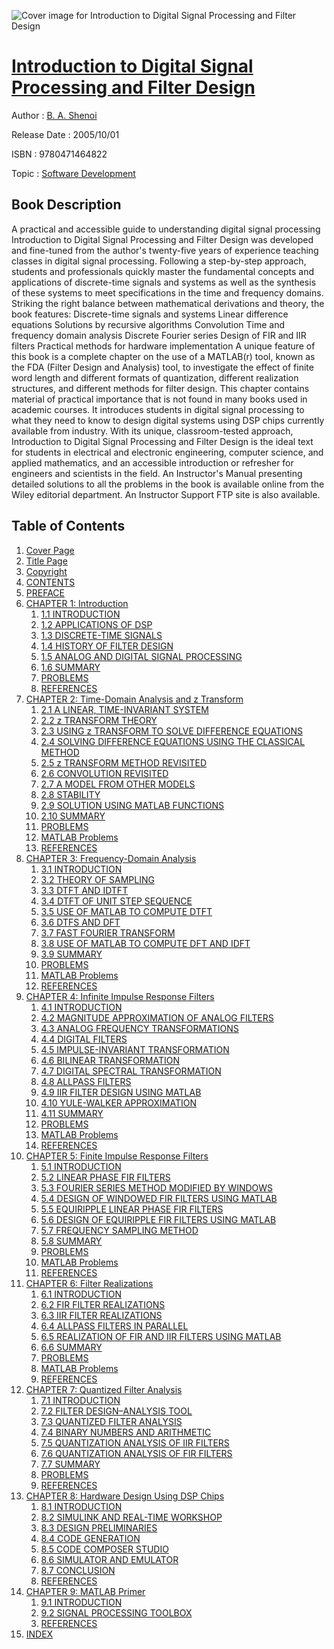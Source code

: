 ![Cover image for Introduction to Digital Signal Processing and Filter Design](https://imgdetail.ebookreading.net/cover/cover/software_development/EB9780471464822.jpg)

[Introduction to Digital Signal Processing and Filter Design](https://ebookreading.net/view/book/Introduction+to+Digital+Signal+Processing+and+Filter+Design-EB9780471464822_1.html "Introduction to Digital Signal Processing and Filter Design")
====================================================================================================================

Author : [B. A. Shenoi](https://ebookreading.net/search/author/B.+A.+Shenoi)

Release Date : 2005/10/01

ISBN : 9780471464822

Topic : [Software Development](https://ebookreading.net/search/category/software-development)

Book Description
-----------------

A practical and accessible guide to understanding digital signal processing
Introduction to Digital Signal Processing and Filter Design was developed and fine-tuned from the author's twenty-five years of experience teaching classes in digital signal processing. Following a step-by-step approach, students and professionals quickly master the fundamental concepts and applications of discrete-time signals and systems as well as the synthesis of these systems to meet specifications in the time and frequency domains. Striking the right balance between mathematical derivations and theory, the book features:
Discrete-time signals and systems
Linear difference equations
Solutions by recursive algorithms
Convolution
Time and frequency domain analysis
Discrete Fourier series
Design of FIR and IIR filters
Practical methods for hardware implementation
A unique feature of this book is a complete chapter on the use of a MATLAB(r) tool, known as the FDA (Filter Design and Analysis) tool, to investigate the effect of finite word length and different formats of quantization, different realization structures, and different methods for filter design. This chapter contains material of practical importance that is not found in many books used in academic courses. It introduces students in digital signal processing to what they need to know to design digital systems using DSP chips currently available from industry.
With its unique, classroom-tested approach, Introduction to Digital Signal Processing and Filter Design is the ideal text for students in electrical and electronic engineering, computer science, and applied mathematics, and an accessible introduction or refresher for engineers and scientists in the field.
An Instructor's Manual presenting detailed solutions to all the problems in the book is available online from the Wiley editorial department.
An Instructor Support FTP site is also available.
              
Table of Contents
-----------------

1. [Cover Page](https://ebookreading.net/view/book/Introduction+to+Digital+Signal+Processing+and+Filter+Design-EB9780471464822_1.html)
1. [Title Page](https://ebookreading.net/view/book/Introduction+to+Digital+Signal+Processing+and+Filter+Design-EB9780471464822_2.html)
1. [Copyright](https://ebookreading.net/view/book/Introduction+to+Digital+Signal+Processing+and+Filter+Design-EB9780471464822_3.html)
1. [CONTENTS](https://ebookreading.net/view/book/Introduction+to+Digital+Signal+Processing+and+Filter+Design-EB9780471464822_4.html)
1. [PREFACE](https://ebookreading.net/view/book/Introduction+to+Digital+Signal+Processing+and+Filter+Design-EB9780471464822_5.html#pre)
1. [CHAPTER 1: Introduction](https://ebookreading.net/view/book/Introduction+to+Digital+Signal+Processing+and+Filter+Design-EB9780471464822_6.html#chap01)
    1. [1.1 INTRODUCTION](https://ebookreading.net/view/book/Introduction+to+Digital+Signal+Processing+and+Filter+Design-EB9780471464822_6.html#chap01-sec001)
    1. [1.2 APPLICATIONS OF DSP](https://ebookreading.net/view/book/Introduction+to+Digital+Signal+Processing+and+Filter+Design-EB9780471464822_6.html#chap01-sec002)
    1. [1.3 DISCRETE-TIME SIGNALS](https://ebookreading.net/view/book/Introduction+to+Digital+Signal+Processing+and+Filter+Design-EB9780471464822_6.html#chap01-sec003)
    1. [1.4 HISTORY OF FILTER DESIGN](https://ebookreading.net/view/book/Introduction+to+Digital+Signal+Processing+and+Filter+Design-EB9780471464822_6.html#chap01-sec011)
    1. [1.5 ANALOG AND DIGITAL SIGNAL PROCESSING](https://ebookreading.net/view/book/Introduction+to+Digital+Signal+Processing+and+Filter+Design-EB9780471464822_6.html#chap01-sec012)
    1. [1.6 SUMMARY](https://ebookreading.net/view/book/Introduction+to+Digital+Signal+Processing+and+Filter+Design-EB9780471464822_6.html#chap01-sec014)
    1. [PROBLEMS](https://ebookreading.net/view/book/Introduction+to+Digital+Signal+Processing+and+Filter+Design-EB9780471464822_6.html#chap01-sec015)
    1. [REFERENCES](https://ebookreading.net/view/book/Introduction+to+Digital+Signal+Processing+and+Filter+Design-EB9780471464822_6.html#chap01-sec016)
1. [CHAPTER 2: Time-Domain Analysis and z Transform](https://ebookreading.net/view/book/Introduction+to+Digital+Signal+Processing+and+Filter+Design-EB9780471464822_7.html#chap02)
    1. [2.1 A LINEAR, TIME-INVARIANT SYSTEM](https://ebookreading.net/view/book/Introduction+to+Digital+Signal+Processing+and+Filter+Design-EB9780471464822_7.html#chap02-sec001)
    1. [2.2 z TRANSFORM THEORY](https://ebookreading.net/view/book/Introduction+to+Digital+Signal+Processing+and+Filter+Design-EB9780471464822_7.html#chap02-sec005)
    1. [2.3 USING z TRANSFORM TO SOLVE DIFFERENCE EQUATIONS](https://ebookreading.net/view/book/Introduction+to+Digital+Signal+Processing+and+Filter+Design-EB9780471464822_7.html#chap02-sec010)
    1. [2.4 SOLVING DIFFERENCE EQUATIONS USING THE CLASSICAL METHOD](https://ebookreading.net/view/book/Introduction+to+Digital+Signal+Processing+and+Filter+Design-EB9780471464822_7.html#chap02-sec013)
    1. [2.5 z TRANSFORM METHOD REVISITED](https://ebookreading.net/view/book/Introduction+to+Digital+Signal+Processing+and+Filter+Design-EB9780471464822_7.html#chap02-sec015)
    1. [2.6 CONVOLUTION REVISITED](https://ebookreading.net/view/book/Introduction+to+Digital+Signal+Processing+and+Filter+Design-EB9780471464822_7.html#chap02-sec016)
    1. [2.7 A MODEL FROM OTHER MODELS](https://ebookreading.net/view/book/Introduction+to+Digital+Signal+Processing+and+Filter+Design-EB9780471464822_7.html#chap02-sec017)
    1. [2.8 STABILITY](https://ebookreading.net/view/book/Introduction+to+Digital+Signal+Processing+and+Filter+Design-EB9780471464822_7.html#chap02-sec019)
    1. [2.9 SOLUTION USING MATLAB FUNCTIONS](https://ebookreading.net/view/book/Introduction+to+Digital+Signal+Processing+and+Filter+Design-EB9780471464822_7.html#chap02-sec021)
    1. [2.10 SUMMARY](https://ebookreading.net/view/book/Introduction+to+Digital+Signal+Processing+and+Filter+Design-EB9780471464822_7.html#chap02-sec022)
    1. [PROBLEMS](https://ebookreading.net/view/book/Introduction+to+Digital+Signal+Processing+and+Filter+Design-EB9780471464822_7.html#chap02-sec023)
    1. [MATLAB Problems](https://ebookreading.net/view/book/Introduction+to+Digital+Signal+Processing+and+Filter+Design-EB9780471464822_7.html#chap02-sec024)
    1. [REFERENCES](https://ebookreading.net/view/book/Introduction+to+Digital+Signal+Processing+and+Filter+Design-EB9780471464822_7.html#chap02-sec025)
1. [CHAPTER 3: Frequency-Domain Analysis](https://ebookreading.net/view/book/Introduction+to+Digital+Signal+Processing+and+Filter+Design-EB9780471464822_8.html#chap03)
    1. [3.1 INTRODUCTION](https://ebookreading.net/view/book/Introduction+to+Digital+Signal+Processing+and+Filter+Design-EB9780471464822_8.html#chap03-sec001)
    1. [3.2 THEORY OF SAMPLING](https://ebookreading.net/view/book/Introduction+to+Digital+Signal+Processing+and+Filter+Design-EB9780471464822_8.html#chap03-sec002)
    1. [3.3 DTFT AND IDTFT](https://ebookreading.net/view/book/Introduction+to+Digital+Signal+Processing+and+Filter+Design-EB9780471464822_8.html#chap03-sec004)
    1. [3.4 DTFT OF UNIT STEP SEQUENCE](https://ebookreading.net/view/book/Introduction+to+Digital+Signal+Processing+and+Filter+Design-EB9780471464822_8.html#chap03-sec009)
    1. [3.5 USE OF MATLAB TO COMPUTE DTFT](https://ebookreading.net/view/book/Introduction+to+Digital+Signal+Processing+and+Filter+Design-EB9780471464822_8.html#chap03-sec014)
    1. [3.6 DTFS AND DFT](https://ebookreading.net/view/book/Introduction+to+Digital+Signal+Processing+and+Filter+Design-EB9780471464822_8.html#chap03-sec015)
    1. [3.7 FAST FOURIER TRANSFORM](https://ebookreading.net/view/book/Introduction+to+Digital+Signal+Processing+and+Filter+Design-EB9780471464822_8.html#chap03-sec021)
    1. [3.8 USE OF MATLAB TO COMPUTE DFT AND IDFT](https://ebookreading.net/view/book/Introduction+to+Digital+Signal+Processing+and+Filter+Design-EB9780471464822_8.html#chap03-sec022)
    1. [3.9 SUMMARY](https://ebookreading.net/view/book/Introduction+to+Digital+Signal+Processing+and+Filter+Design-EB9780471464822_8.html#chap03-sec023)
    1. [PROBLEMS](https://ebookreading.net/view/book/Introduction+to+Digital+Signal+Processing+and+Filter+Design-EB9780471464822_8.html#chap03-sec024)
    1. [MATLAB Problems](https://ebookreading.net/view/book/Introduction+to+Digital+Signal+Processing+and+Filter+Design-EB9780471464822_8.html#chap03-sec025)
    1. [REFERENCES](https://ebookreading.net/view/book/Introduction+to+Digital+Signal+Processing+and+Filter+Design-EB9780471464822_8.html#chap03-sec026)
1. [CHAPTER 4: Infinite Impulse Response Filters](https://ebookreading.net/view/book/Introduction+to+Digital+Signal+Processing+and+Filter+Design-EB9780471464822_9.html#chap04)
    1. [4.1 INTRODUCTION](https://ebookreading.net/view/book/Introduction+to+Digital+Signal+Processing+and+Filter+Design-EB9780471464822_9.html#chap04-sec001)
    1. [4.2 MAGNITUDE APPROXIMATION OF ANALOG FILTERS](https://ebookreading.net/view/book/Introduction+to+Digital+Signal+Processing+and+Filter+Design-EB9780471464822_9.html#chap04-sec002)
    1. [4.3 ANALOG FREQUENCY TRANSFORMATIONS](https://ebookreading.net/view/book/Introduction+to+Digital+Signal+Processing+and+Filter+Design-EB9780471464822_9.html#chap04-sec012)
    1. [4.4 DIGITAL FILTERS](https://ebookreading.net/view/book/Introduction+to+Digital+Signal+Processing+and+Filter+Design-EB9780471464822_9.html#chap04-sec018)
    1. [4.5 IMPULSE-INVARIANT TRANSFORMATION](https://ebookreading.net/view/book/Introduction+to+Digital+Signal+Processing+and+Filter+Design-EB9780471464822_9.html#chap04-sec019)
    1. [4.6 BILINEAR TRANSFORMATION](https://ebookreading.net/view/book/Introduction+to+Digital+Signal+Processing+and+Filter+Design-EB9780471464822_9.html#chap04-sec020)
    1. [4.7 DIGITAL SPECTRAL TRANSFORMATION](https://ebookreading.net/view/book/Introduction+to+Digital+Signal+Processing+and+Filter+Design-EB9780471464822_9.html#chap04-sec021)
    1. [4.8 ALLPASS FILTERS](https://ebookreading.net/view/book/Introduction+to+Digital+Signal+Processing+and+Filter+Design-EB9780471464822_9.html#chap04-sec022)
    1. [4.9 IIR FILTER DESIGN USING MATLAB](https://ebookreading.net/view/book/Introduction+to+Digital+Signal+Processing+and+Filter+Design-EB9780471464822_9.html#chap04-sec023)
    1. [4.10 YULE-WALKER APPROXIMATION](https://ebookreading.net/view/book/Introduction+to+Digital+Signal+Processing+and+Filter+Design-EB9780471464822_9.html#chap04-sec025)
    1. [4.11 SUMMARY](https://ebookreading.net/view/book/Introduction+to+Digital+Signal+Processing+and+Filter+Design-EB9780471464822_9.html#chap04-sec026)
    1. [PROBLEMS](https://ebookreading.net/view/book/Introduction+to+Digital+Signal+Processing+and+Filter+Design-EB9780471464822_9.html#chap04-sec027)
    1. [MATLAB Problems](https://ebookreading.net/view/book/Introduction+to+Digital+Signal+Processing+and+Filter+Design-EB9780471464822_9.html#chap04-sec028)
    1. [REFERENCES](https://ebookreading.net/view/book/Introduction+to+Digital+Signal+Processing+and+Filter+Design-EB9780471464822_9.html#chap04-sec029)
1. [CHAPTER 5: Finite Impulse Response Filters](https://ebookreading.net/view/book/Introduction+to+Digital+Signal+Processing+and+Filter+Design-EB9780471464822_10.html#chap05)
    1. [5.1 INTRODUCTION](https://ebookreading.net/view/book/Introduction+to+Digital+Signal+Processing+and+Filter+Design-EB9780471464822_10.html#chap05-sec001)
    1. [5.2 LINEAR PHASE FIR FILTERS](https://ebookreading.net/view/book/Introduction+to+Digital+Signal+Processing+and+Filter+Design-EB9780471464822_10.html#chap05-sec003)
    1. [5.3 FOURIER SERIES METHOD MODIFIED BY WINDOWS](https://ebookreading.net/view/book/Introduction+to+Digital+Signal+Processing+and+Filter+Design-EB9780471464822_10.html#chap05-sec005)
    1. [5.4 DESIGN OF WINDOWED FIR FILTERS USING MATLAB](https://ebookreading.net/view/book/Introduction+to+Digital+Signal+Processing+and+Filter+Design-EB9780471464822_10.html#chap05-sec009)
    1. [5.5 EQUIRIPPLE LINEAR PHASE FIR FILTERS](https://ebookreading.net/view/book/Introduction+to+Digital+Signal+Processing+and+Filter+Design-EB9780471464822_10.html#chap05-sec012)
    1. [5.6 DESIGN OF EQUIRIPPLE FIR FILTERS USING MATLAB](https://ebookreading.net/view/book/Introduction+to+Digital+Signal+Processing+and+Filter+Design-EB9780471464822_10.html#chap05-sec013)
    1. [5.7 FREQUENCY SAMPLING METHOD](https://ebookreading.net/view/book/Introduction+to+Digital+Signal+Processing+and+Filter+Design-EB9780471464822_10.html#chap05-sec015)
    1. [5.8 SUMMARY](https://ebookreading.net/view/book/Introduction+to+Digital+Signal+Processing+and+Filter+Design-EB9780471464822_10.html#chap05-sec016)
    1. [PROBLEMS](https://ebookreading.net/view/book/Introduction+to+Digital+Signal+Processing+and+Filter+Design-EB9780471464822_10.html#chap05-sec017)
    1. [MATLAB Problems](https://ebookreading.net/view/book/Introduction+to+Digital+Signal+Processing+and+Filter+Design-EB9780471464822_10.html#chap05-sec018)
    1. [REFERENCES](https://ebookreading.net/view/book/Introduction+to+Digital+Signal+Processing+and+Filter+Design-EB9780471464822_10.html#chap05-sec019)
1. [CHAPTER 6: Filter Realizations](https://ebookreading.net/view/book/Introduction+to+Digital+Signal+Processing+and+Filter+Design-EB9780471464822_11.html#chap06)
    1. [6.1 INTRODUCTION](https://ebookreading.net/view/book/Introduction+to+Digital+Signal+Processing+and+Filter+Design-EB9780471464822_11.html#chap06-sec001)
    1. [6.2 FIR FILTER REALIZATIONS](https://ebookreading.net/view/book/Introduction+to+Digital+Signal+Processing+and+Filter+Design-EB9780471464822_11.html#chap06-sec002)
    1. [6.3 IIR FILTER REALIZATIONS](https://ebookreading.net/view/book/Introduction+to+Digital+Signal+Processing+and+Filter+Design-EB9780471464822_11.html#chap06-sec005)
    1. [6.4 ALLPASS FILTERS IN PARALLEL](https://ebookreading.net/view/book/Introduction+to+Digital+Signal+Processing+and+Filter+Design-EB9780471464822_11.html#chap06-sec006)
    1. [6.5 REALIZATION OF FIR AND IIR FILTERS USING MATLAB](https://ebookreading.net/view/book/Introduction+to+Digital+Signal+Processing+and+Filter+Design-EB9780471464822_11.html#chap06-sec009)
    1. [6.6 SUMMARY](https://ebookreading.net/view/book/Introduction+to+Digital+Signal+Processing+and+Filter+Design-EB9780471464822_11.html#chap06-sec011)
    1. [PROBLEMS](https://ebookreading.net/view/book/Introduction+to+Digital+Signal+Processing+and+Filter+Design-EB9780471464822_11.html#chap06-sec012)
    1. [MATLAB Problems](https://ebookreading.net/view/book/Introduction+to+Digital+Signal+Processing+and+Filter+Design-EB9780471464822_11.html#chap06-sec013)
    1. [REFERENCES](https://ebookreading.net/view/book/Introduction+to+Digital+Signal+Processing+and+Filter+Design-EB9780471464822_11.html#chap06-sec014)
1. [CHAPTER 7: Quantized Filter Analysis](https://ebookreading.net/view/book/Introduction+to+Digital+Signal+Processing+and+Filter+Design-EB9780471464822_12.html#chap07)
    1. [7.1 INTRODUCTION](https://ebookreading.net/view/book/Introduction+to+Digital+Signal+Processing+and+Filter+Design-EB9780471464822_12.html#chap07-sec001)
    1. [7.2 FILTER DESIGN–ANALYSIS TOOL](https://ebookreading.net/view/book/Introduction+to+Digital+Signal+Processing+and+Filter+Design-EB9780471464822_12.html#chap07-sec002)
    1. [7.3 QUANTIZED FILTER ANALYSIS](https://ebookreading.net/view/book/Introduction+to+Digital+Signal+Processing+and+Filter+Design-EB9780471464822_12.html#chap07-sec003)
    1. [7.4 BINARY NUMBERS AND ARITHMETIC](https://ebookreading.net/view/book/Introduction+to+Digital+Signal+Processing+and+Filter+Design-EB9780471464822_12.html#chap07-sec004)
    1. [7.5 QUANTIZATION ANALYSIS OF IIR FILTERS](https://ebookreading.net/view/book/Introduction+to+Digital+Signal+Processing+and+Filter+Design-EB9780471464822_12.html#chap07-sec005)
    1. [7.6 QUANTIZATION ANALYSIS OF FIR FILTERS](https://ebookreading.net/view/book/Introduction+to+Digital+Signal+Processing+and+Filter+Design-EB9780471464822_12.html#chap07-sec006)
    1. [7.7 SUMMARY](https://ebookreading.net/view/book/Introduction+to+Digital+Signal+Processing+and+Filter+Design-EB9780471464822_12.html#chap07-sec007)
    1. [PROBLEMS](https://ebookreading.net/view/book/Introduction+to+Digital+Signal+Processing+and+Filter+Design-EB9780471464822_12.html#chap07-sec008)
    1. [REFERENCES](https://ebookreading.net/view/book/Introduction+to+Digital+Signal+Processing+and+Filter+Design-EB9780471464822_12.html#chap07-sec009)
1. [CHAPTER 8: Hardware Design Using DSP Chips](https://ebookreading.net/view/book/Introduction+to+Digital+Signal+Processing+and+Filter+Design-EB9780471464822_13.html#chap08)
    1. [8.1 INTRODUCTION](https://ebookreading.net/view/book/Introduction+to+Digital+Signal+Processing+and+Filter+Design-EB9780471464822_13.html#chap08-sec001)
    1. [8.2 SIMULINK AND REAL-TIME WORKSHOP](https://ebookreading.net/view/book/Introduction+to+Digital+Signal+Processing+and+Filter+Design-EB9780471464822_13.html#chap08-sec002)
    1. [8.3 DESIGN PRELIMINARIES](https://ebookreading.net/view/book/Introduction+to+Digital+Signal+Processing+and+Filter+Design-EB9780471464822_13.html#chap08-sec003)
    1. [8.4 CODE GENERATION](https://ebookreading.net/view/book/Introduction+to+Digital+Signal+Processing+and+Filter+Design-EB9780471464822_13.html#chap08-sec004)
    1. [8.5 CODE COMPOSER STUDIO](https://ebookreading.net/view/book/Introduction+to+Digital+Signal+Processing+and+Filter+Design-EB9780471464822_13.html#chap08-sec005)
    1. [8.6 SIMULATOR AND EMULATOR](https://ebookreading.net/view/book/Introduction+to+Digital+Signal+Processing+and+Filter+Design-EB9780471464822_13.html#chap08-sec006)
    1. [8.7 CONCLUSION](https://ebookreading.net/view/book/Introduction+to+Digital+Signal+Processing+and+Filter+Design-EB9780471464822_13.html#chap08-sec008)
    1. [REFERENCES](https://ebookreading.net/view/book/Introduction+to+Digital+Signal+Processing+and+Filter+Design-EB9780471464822_13.html#chap08-sec009)
1. [CHAPTER 9: MATLAB Primer](https://ebookreading.net/view/book/Introduction+to+Digital+Signal+Processing+and+Filter+Design-EB9780471464822_14.html#chap09)
    1. [9.1 INTRODUCTION](https://ebookreading.net/view/book/Introduction+to+Digital+Signal+Processing+and+Filter+Design-EB9780471464822_14.html#chap09-sec001)
    1. [9.2 SIGNAL PROCESSING TOOLBOX](https://ebookreading.net/view/book/Introduction+to+Digital+Signal+Processing+and+Filter+Design-EB9780471464822_14.html#chap09-sec011)
    1. [REFERENCES](https://ebookreading.net/view/book/Introduction+to+Digital+Signal+Processing+and+Filter+Design-EB9780471464822_14.html#chap09-sec013)
1. [INDEX](https://ebookreading.net/view/book/Introduction+to+Digital+Signal+Processing+and+Filter+Design-EB9780471464822_15.html#index)
